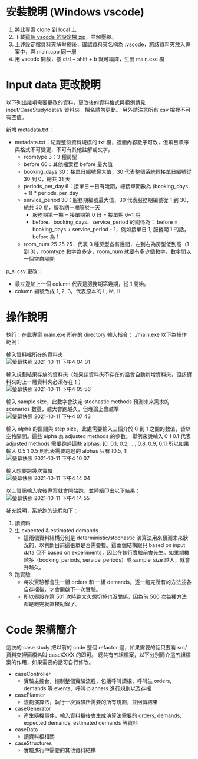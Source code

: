 # 安裝說明 (Windows vscode)
1. 將此專案 clone 到 local 上
2. 下載[這個 vscode 的設定檔 zip](https://drive.google.com/file/d/1IAMeKdYFQjQ0zQ6Cb0M_iDFldrOnbWSW/view?usp=sharing)，並解壓縮。
3. 上述設定檔資料夾解壓縮後，確認資料夾名稱為 .vscode，將該資料夾放入專案中，與 main.cpp 同一層
4. 用 vscode 開啟，按 ctrl + shift + b 就可編譯，生出 main.exe 檔

# Input data 更改說明
以下列出幾項需要更改的資料，更改後的資料格式與範例請見 input/CaseStudy/data1/ 資料夾，檔名請勿更動。
另外請注意所有 csv 檔裡不可有空值。

新增 metadata.txt：
- metadata.txt：紀錄整份資料規模的 txt 檔，裡面內容數字可改，但項目順序與格式不可變更，不可有其他註解或文字，
    - roomtype 3：3 種房型
    - before 60：其他檔案裡 before 最大值
    - booking_days 30：接單日編號最大值，30 代表整個系統裡接單日編號從 30 到 0，總共 31 天
    - periods_per_day 6：接單日一日有幾期，總接單期數為 (booking_days + 1) * periods_per_day
    - service_period 30：服務期編號最大值，30 代表服務期編號從 1 到 30，總共 30 期，服務期一期等於一天
        - 服務期第一期 = 接單期第 0 日 = 接單期 6~1 期
        - before、booking_days、service_period 的關係為： before = booking_days + service_period - 1，例如接單日 1, 服務期 1 的話，before 為 1
    - room_num 25 25 25：代表 3 種房型各有幾間，左到右為房型低到高（1 到 3），roomtype 數字為多少，room_num 就要有多少個數字，數字間以一個空白隔開

p_si.csv 更改：
- 最左邊加上一個 column 代表是服務期第幾期，從 1 開始。
- column 編號改成 1, 2, 3，代表原本的 L, M, H

# 操作說明
執行：在此專案 main.exe 所在的 directory 輸入指令： ./main.exe
以下為操作範例：

輸入資料檔所在的資料夾<br>
![螢幕快照 2021-10-11 下午4 04 01](https://user-images.githubusercontent.com/31405635/136754309-080ef21f-9a95-4a96-b5d4-f6d8e01c3801.png)

輸入規劃結果存放的資料夾（如果該資料夾不存在的話會自動新增資料夾，但該資料夾的上一層資料夾必須存在！）<br>
![螢幕快照 2021-10-11 下午4 05 56](https://user-images.githubusercontent.com/31405635/136754578-385e7d47-6fbd-4bd8-b35e-40d897c5fd17.png)

輸入 sample size，此數字會決定 stochastic methods 預測未來需求的 scenarios 數量，越大會跑越久，但理論上會越準<br>
![螢幕快照 2021-10-11 下午4 07 43](https://user-images.githubusercontent.com/31405635/136754814-4b720bf7-392c-49c3-a4ae-544c0fa49a25.png)

輸入 alpha 的區間與 step size，此處需要輸入三個介於 0 到 1 之間的數值，皆以空格隔開。這些 alpha 為 adjusted methods 的參數。
舉例來說輸入 0 1 0.1 代表 adjusted methods 需要跑過這些 alphas: [0, 0.1, 0.2, ..., 0.8, 0.9, 0.1]
所以如果輸入 0.5 1 0.5 則代表需要跑過的 alphas 只有 [0.5, 1]<br>
![螢幕快照 2021-10-11 下午4 10 07](https://user-images.githubusercontent.com/31405635/136755156-576cf703-1265-441a-870d-9edf438e118c.png)

輸入想要跑幾次實驗<br>
![螢幕快照 2021-10-11 下午4 14 04](https://user-images.githubusercontent.com/31405635/136755746-c9addc17-b01f-4667-be95-d60d287b24dd.png)

以上資訊輸入完後專案就會開始跑，並陸續印出以下結果：<br>
![螢幕快照 2021-10-11 下午4 14 55](https://user-images.githubusercontent.com/31405635/136755901-e77759f1-fabe-44a3-bef5-73d0f217177e.png)

補充說明，系統跑的流程如下：
1. 讀資料
2. 生 expected & estimated demands
    - 這兩個資料結構分別是 deterministic/stochastic 演算法用來預測未來狀況的，以判斷目前這張單是否需要接。這兩個結構跟只 based on input data 但不 based on experiments，因此在執行實驗前會先生。如果期數越多（booking_periods, service_periods）或 sample_size 越大，就會升越久。
3. 跑實驗
    - 每次實驗都會生一組 orders 和 一組 demands，逐一跑完所有的方法並各自存檔後，才會開啟下一次實驗。
    - 所以假設在第 501 次時跑太久想切掉也沒關係，因為前 500 次每種方法都是跑完就直接紀錄了。

# Code 架構簡介
這次的 case study 把以前的 code 整個 refactor 過，如果需要的話只要看 src/ 資料夾裡面檔名叫 caseXXXX 的即可。
總共有五組檔案，以下分別簡介這五組檔案的作用，如果需要的話可自行修改。

- caseController
    - 實驗主控台，控制整個實驗流程，包括呼叫讀檔、呼叫生 orders, demands 等 events、呼叫 planners 進行規劃以及存檔
- casePlanner 
    - 規劃演算法，執行一次實驗所需要的所有規劃，並回傳結果
- caseGenerator
    - 產生隨機事件，輸入資料檔後會生成演算法需要的 orders, demands, expected demands, estimated demands 等資料
- caseData
    - 讀資料檔相關
- caseStructures
    - 實驗進行中需要的其他資料結構   

